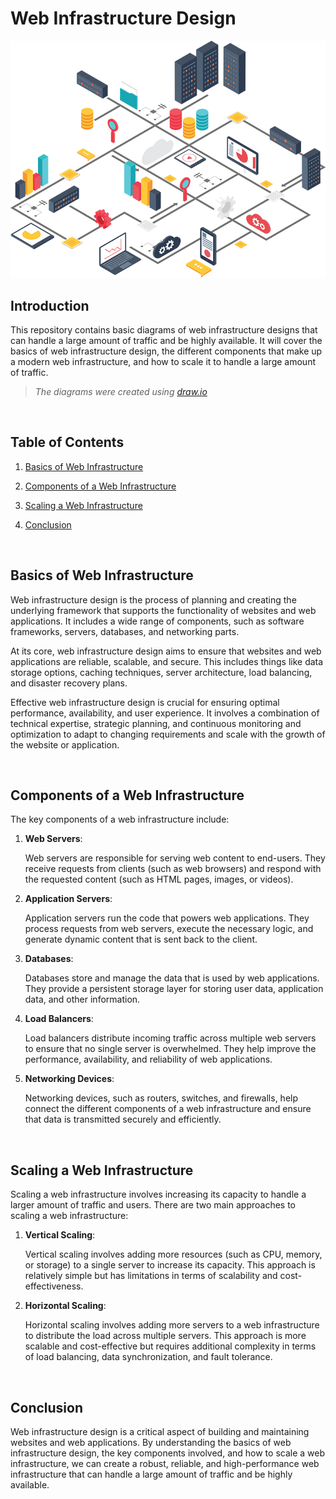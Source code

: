 # Web Infrastructure Design

![Web Infrastructure Diagram](web_infrastucture.png)

## Introduction

This repository contains basic diagrams of web infrastructure designs that can handle a large amount of traffic and be highly available. It will cover the basics of web infrastructure design, the different components that make up a modern web infrastructure, and how to scale it to handle a large amount of traffic.

> _The diagrams were created using <a href="https://www.drawio.com" target="_blank">draw.io</a>_

<br>

## Table of Contents

1. [Basics of Web Infrastructure](#basics-of-web-infrastructure)
2. [Components of a Web Infrastructure](#components-of-a-web-infrastructure)
3. [Scaling a Web Infrastructure](#scaling-a-web-infrastructure)
4. [Conclusion](#conclusion)

   <br>

## Basics of Web Infrastructure

Web infrastructure design is the process of planning and creating the underlying framework that supports the functionality of websites and web applications. It includes a wide range of components, such as software frameworks, servers, databases, and networking parts.

At its core, web infrastructure design aims to ensure that websites and web applications are reliable, scalable, and secure. This includes things like data storage options, caching techniques, server architecture, load balancing, and disaster recovery plans.

Effective web infrastructure design is crucial for ensuring optimal performance, availability, and user experience. It involves a combination of technical expertise, strategic planning, and continuous monitoring and optimization to adapt to changing requirements and scale with the growth of the website or application.

   <br>

## Components of a Web Infrastructure

The key components of a web infrastructure include:

1. **Web Servers**:

   Web servers are responsible for serving web content to end-users. They receive requests from clients (such as web browsers) and respond with the requested content (such as HTML pages, images, or videos).

2. **Application Servers**:

   Application servers run the code that powers web applications. They process requests from web servers, execute the necessary logic, and generate dynamic content that is sent back to the client.

3. **Databases**:

   Databases store and manage the data that is used by web applications. They provide a persistent storage layer for storing user data, application data, and other information.

4. **Load Balancers**:

   Load balancers distribute incoming traffic across multiple web servers to ensure that no single server is overwhelmed. They help improve the performance, availability, and reliability of web applications.

5. **Networking Devices**:

   Networking devices, such as routers, switches, and firewalls, help connect the different components of a web infrastructure and ensure that data is transmitted securely and efficiently.

   <br>

## Scaling a Web Infrastructure

Scaling a web infrastructure involves increasing its capacity to handle a larger amount of traffic and users. There are two main approaches to scaling a web infrastructure:

1. **Vertical Scaling**:

   Vertical scaling involves adding more resources (such as CPU, memory, or storage) to a single server to increase its capacity. This approach is relatively simple but has limitations in terms of scalability and cost-effectiveness.

2. **Horizontal Scaling**:

   Horizontal scaling involves adding more servers to a web infrastructure to distribute the load across multiple servers. This approach is more scalable and cost-effective but requires additional complexity in terms of load balancing, data synchronization, and fault tolerance.

   <br>

## Conclusion

Web infrastructure design is a critical aspect of building and maintaining websites and web applications. By understanding the basics of web infrastructure design, the key components involved, and how to scale a web infrastructure, we can create a robust, reliable, and high-performance web infrastructure that can handle a large amount of traffic and be highly available.
